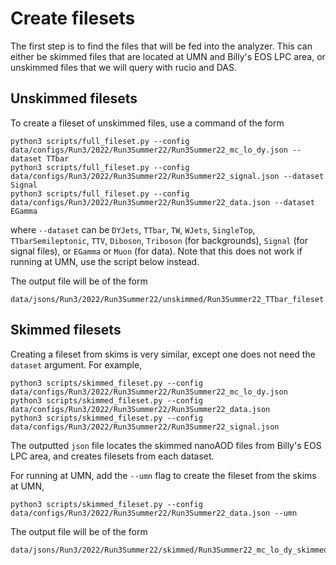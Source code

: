# Create filesets
The first step is to find the files that will be fed into the analyzer. This can either be skimmed files that are located at UMN and Billy's EOS LPC area, or unskimmed files that we will query with rucio and DAS. 

## Unskimmed filesets
To create a fileset of unskimmed files, use a command of the form 
```
python3 scripts/full_fileset.py --config data/configs/Run3/2022/Run3Summer22/Run3Summer22_mc_lo_dy.json --dataset TTbar
python3 scripts/full_fileset.py --config data/configs/Run3/2022/Run3Summer22/Run3Summer22_signal.json --dataset Signal
python3 scripts/full_fileset.py --config data/configs/Run3/2022/Run3Summer22/Run3Summer22_data.json --dataset EGamma
```
where `--dataset` can be `DYJets`, `TTbar`, `TW`, `WJets`, `SingleTop`, `TTbarSemileptonic`, `TTV`, `Diboson`, `Triboson` (for backgrounds), `Signal` (for signal files), or `EGamma` or `Muon` (for data). Note that this does not work if running at UMN, use the script below instead.

The output file will be of the form
```
data/jsons/Run3/2022/Run3Summer22/unskimmed/Run3Summer22_TTbar_fileset.json
```

## Skimmed filesets
Creating a fileset from skims is very similar, except one does not need the `dataset` argument. For example,
```
python3 scripts/skimmed_fileset.py --config data/configs/Run3/2022/Run3Summer22/Run3Summer22_mc_lo_dy.json 
python3 scripts/skimmed_fileset.py --config data/configs/Run3/2022/Run3Summer22/Run3Summer22_data.json
python3 scripts/skimmed_fileset.py --config data/configs/Run3/2022/Run3Summer22/Run3Summer22_signal.json 
```
The outputted `json` file locates the skimmed nanoAOD files from Billy's EOS LPC area, and creates filesets from each dataset.

For running at UMN, add the `--umn` flag to create the fileset from the skims at UMN,
```
python3 scripts/skimmed_fileset.py --config data/configs/Run3/2022/Run3Summer22/Run3Summer22_data.json --umn
```
The output file will be of the form
```
data/jsons/Run3/2022/Run3Summer22/skimmed/Run3Summer22_mc_lo_dy_skimmed_fileset.json
```
